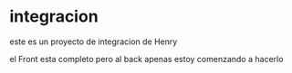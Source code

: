 # integracion
este es un proyecto de integracion de Henry

el Front esta completo pero al back apenas estoy comenzando a hacerlo

